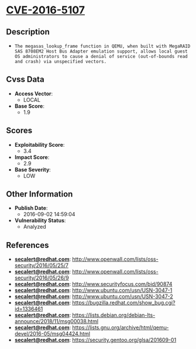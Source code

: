
# [CVE-2016-5107](https://cve.mitre.org/cgi-bin/cvename.cgi?name=CVE-2016-5107)

## Description

- `The megasas_lookup_frame function in QEMU, when built with MegaRAID SAS 8708EM2 Host Bus Adapter emulation support, allows local guest OS administrators to cause a denial of service (out-of-bounds read and crash) via unspecified vectors.`

## Cvss Data

- **Access Vector**:
  - LOCAL
- **Base Score**:
  - 1.9

## Scores

- **Exploitability Score**:
  - 3.4
- **Impact Score**:
  - 2.9
- **Base Severity**:
  - LOW

## Other Information

- **Publish Date**:
  - 2016-09-02 14:59:04
- **Vulnerability Status**:
  - Analyzed

## References

- **secalert@redhat.com**: http://www.openwall.com/lists/oss-security/2016/05/25/7
- **secalert@redhat.com**: http://www.openwall.com/lists/oss-security/2016/05/26/9
- **secalert@redhat.com**: http://www.securityfocus.com/bid/90874
- **secalert@redhat.com**: http://www.ubuntu.com/usn/USN-3047-1
- **secalert@redhat.com**: http://www.ubuntu.com/usn/USN-3047-2
- **secalert@redhat.com**: https://bugzilla.redhat.com/show_bug.cgi?id=1336461
- **secalert@redhat.com**: https://lists.debian.org/debian-lts-announce/2018/11/msg00038.html
- **secalert@redhat.com**: https://lists.gnu.org/archive/html/qemu-devel/2016-05/msg04424.html
- **secalert@redhat.com**: https://security.gentoo.org/glsa/201609-01
